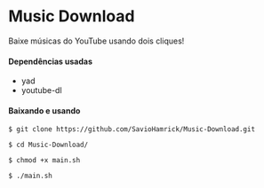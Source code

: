 # Music Download
Baixe músicas do YouTube usando dois cliques!

#### Dependências usadas
  - yad
  - youtube-dl

#### Baixando e usando
```
$ git clone https://github.com/SavioHamrick/Music-Download.git
```
```
$ cd Music-Download/
```
```
$ chmod +x main.sh
```
```
$ ./main.sh
```
